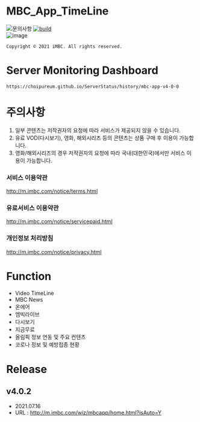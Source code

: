 # MBC_App_TimeLine
![문의사항](https://img.shields.io/badge/%EB%AC%B8%EC%9D%98%ED%95%98%EA%B8%B0-pooreumsunny%40gamil.com-green)
[![build](https://github.com/choipureum/ServerStatus/workflows/Uptime%20CI/badge.svg)](https://github.com/choipureum/ServerStatus/actions?query=workflow%3A%22Uptime+CI%22)
<br>
![image](https://user-images.githubusercontent.com/55127127/122067593-a95a0a80-ce2e-11eb-8b57-10828caa8d55.png)

```
Copyright © 2021 iMBC. All rights reserved.
```

# Server Monitoring Dashboard
```
https://choipureum.github.io/ServerStatus/history/mbc-app-v4-0-0
```

# 주의사항
1. 일부 콘텐츠는 저작권자의 요청에 따라 서비스가 제공되지 않을 수 있습니다.
2. 유료 VOD(다시보기), 영화, 해외시리즈 등의 콘텐츠는 상품 구매 후 이용이 가능합니다.
3. 영화/해외시리즈의 경우 저작권자의 요청에 따라 국내(대한민국)에서만 서비스 이용이 가능합니다.


### 서비스 이용약관
http://m.imbc.com/notice/terms.html
### 유료서비스 이용약관
http://m.imbc.com/notice/servicepaid.html
### 개인정보 처리방침
http://m.imbc.com/notice/privacy.html

# Function
- Video TimeLine
- MBC News
- 온에어
- 엠빅라이브
- 다시보기
- 지금무료
- 올림픽 정보 연동 및 주요 컨텐츠 
- 코로나 정보 및 예방접종 현황 

# Release
## v4.0.2 
- 2021.07.16
- URL : http://m.imbc.com/wiz/mbcapp/home.html?isAuto=Y



